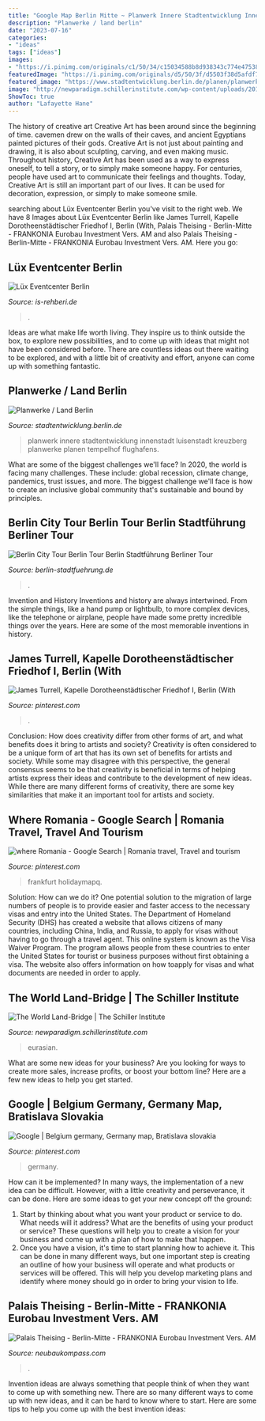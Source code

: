 ```yaml
---
title: "Google Map Berlin Mitte ~ Planwerk Innere Stadtentwicklung Innenstadt Luisenstadt Kreuzberg Planwerke Planen Tempelhof Flughafens"
description: "Planwerke / land berlin"
date: "2023-07-16"
categories:
- "ideas"
tags: ["ideas"]
images:
- "https://i.pinimg.com/originals/c1/50/34/c15034588b8d938343c774e475386299.png"
featuredImage: "https://i.pinimg.com/originals/d5/50/3f/d5503f38d5afdf786a0f8fd13aa8091c.jpg"
featured_image: "https://www.stadtentwicklung.berlin.de/planen/planwerke/pix/innere_stadt/planwerk_innere_stadt_2010.jpg"
image: "http://newparadigm.schillerinstitute.com/wp-content/uploads/2012/12/WLB_EN_website_Bueso1.jpg?x25739"
ShowToc: true
author: "Lafayette Hane"
---
```



The history of creative art
Creative Art has been around since the beginning of time. cavemen drew on the walls of their caves, and ancient Egyptians painted pictures of their gods. Creative Art is not just about painting and drawing, it is also about sculpting, carving, and even making music.
Throughout history, Creative Art has been used as a way to express oneself, to tell a story, or to simply make someone happy. For centuries, people have used art to communicate their feelings and thoughts. Today, Creative Art is still an important part of our lives. It can be used for decoration, expression, or simply to make someone smile.

	

		
searching about Lüx Eventcenter Berlin you've visit to the right web. We have 8 Images about Lüx Eventcenter Berlin like James Turrell, Kapelle Dorotheenstädtischer Friedhof I, Berlin (With, Palais Theising - Berlin-Mitte - FRANKONIA Eurobau Investment Vers. AM and also Palais Theising - Berlin-Mitte - FRANKONIA Eurobau Investment Vers. AM. Here you go:
		
    
## Lüx Eventcenter Berlin

<img loading=lazy src="https://www.is-rehberi.de/berlin/images/stories/branchenbuch/luxeventcenter/luxeventcenter.jpg" onerror="this.onerror=null;this.src='https://tse3.mm.bing.net/th?id=OIP.CSL3eLHf3XgyZcA9x84CdQHaE7&amp;pid=15.1';" alt="Lüx Eventcenter Berlin">

_Source: is-rehberi.de_

>. 

	

Ideas are what make life worth living. They inspire us to think outside the box, to explore new possibilities, and to come up with ideas that might not have been considered before. There are countless ideas out there waiting to be explored, and with a little bit of creativity and effort, anyone can come up with something fantastic.

    
## Planwerke / Land Berlin

<img loading=lazy src="https://www.stadtentwicklung.berlin.de/planen/planwerke/pix/innere_stadt/planwerk_innere_stadt_2010.jpg" onerror="this.onerror=null;this.src='https://tse3.mm.bing.net/th?id=OIP.QcDJl67CcsXVuT5-Z9dGKwHaE-&amp;pid=15.1';" alt="Planwerke / Land Berlin">

_Source: stadtentwicklung.berlin.de_

>planwerk innere stadtentwicklung innenstadt luisenstadt kreuzberg planwerke planen tempelhof flughafens. 

	

What are some of the biggest challenges we'll face?
In 2020, the world is facing many challenges. These include: global recession, climate change, pandemics, trust issues, and more. The biggest challenge we'll face is how to create an inclusive global community that's sustainable and bound by principles.

    
## Berlin City Tour Berlin Tour Berlin Stadtführung Berliner Tour

<img loading=lazy src="https://www.berlin-stadtfuehrung.de/_media/img/large/holocaust-mahnmal.jpg" onerror="this.onerror=null;this.src='https://tse2.mm.bing.net/th?id=OIP.yWwBQVdX0oEs3V65Jk8vkwHaE7&amp;pid=15.1';" alt="Berlin City Tour Berlin Tour Berlin Stadtführung Berliner Tour">

_Source: berlin-stadtfuehrung.de_

>. 

	

Invention and History
Inventions and history are always intertwined. From the simple things, like a hand pump or lightbulb, to more complex devices, like the telephone or airplane, people have made some pretty incredible things over the years. Here are some of the most memorable inventions in history.

    
## James Turrell, Kapelle Dorotheenstädtischer Friedhof I, Berlin (With

<img loading=lazy src="https://i.pinimg.com/originals/d5/50/3f/d5503f38d5afdf786a0f8fd13aa8091c.jpg" onerror="this.onerror=null;this.src='https://tse2.mm.bing.net/th?id=OIP.0NwV71mFCAXcEQ11pCtt_wHaEK&amp;pid=15.1';" alt="James Turrell, Kapelle Dorotheenstädtischer Friedhof I, Berlin (With">

_Source: pinterest.com_

>. 

	

Conclusion: How does creativity differ from other forms of art, and what benefits does it bring to artists and society?
Creativity is often considered to be a unique form of art that has its own set of benefits for artists and society. While some may disagree with this perspective, the general consensus seems to be that creativity is beneficial in terms of helping artists express their ideas and contribute to the development of new ideas. While there are many different forms of creativity, there are some key similarities that make it an important tool for artists and society.

    
## Where Romania - Google Search | Romania Travel, Travel And Tourism

<img loading=lazy src="https://i.pinimg.com/originals/c1/50/34/c15034588b8d938343c774e475386299.png" onerror="this.onerror=null;this.src='https://tse3.mm.bing.net/th?id=OIP.oByeT6G0b8m-9udZ_oFd7AHaDg&amp;pid=15.1';" alt="where Romania - Google Search | Romania travel, Travel and tourism">

_Source: pinterest.com_

>frankfurt holidaymapq. 

	

Solution: How can we do it?
One potential solution to the migration of large numbers of people is to provide easier and faster access to the necessary visas and entry into the United States. The Department of Homeland Security (DHS) has created a website that allows citizens of many countries, including China, India, and Russia, to apply for visas without having to go through a travel agent. This online system is known as the Visa Waiver Program. The program allows people from these countries to enter the United States for tourist or business purposes without first obtaining a visa. The website also offers information on how toapply for visas and what documents are needed in order to apply.

    
## The World Land-Bridge | The Schiller Institute

<img loading=lazy src="http://newparadigm.schillerinstitute.com/wp-content/uploads/2012/12/WLB_EN_website_Bueso1.jpg?x25739" onerror="this.onerror=null;this.src='https://tse2.mm.bing.net/th?id=OIP.v_CQf3uOsYi0eM-qHZtZxwHaF8&amp;pid=15.1';" alt="The World Land-Bridge | The Schiller Institute">

_Source: newparadigm.schillerinstitute.com_

>eurasian. 

	

What are some new ideas for your business?
Are you looking for ways to create more sales, increase profits, or boost your bottom line? Here are a few new ideas to help you get started.

    
## Google | Belgium Germany, Germany Map, Bratislava Slovakia

<img loading=lazy src="https://i.pinimg.com/originals/9a/f9/1c/9af91c4bdedc06a9fafb424c1cf84e7f.png" onerror="this.onerror=null;this.src='https://tse2.mm.bing.net/th?id=OIP.1acjP9KkFZLXtOLMqI5T7gHaD2&amp;pid=15.1';" alt="Google | Belgium germany, Germany map, Bratislava slovakia">

_Source: pinterest.com_

>germany. 

	

How can it be implemented?
In many ways, the implementation of a new idea can be difficult. However, with a little creativity and perseverance, it can be done. Here are some ideas to get your new concept off the ground: 
1. Start by thinking about what you want your product or service to do. What needs will it address? What are the benefits of using your product or service? These questions will help you to create a vision for your business and come up with a plan of how to make that happen. 
2. Once you have a vision, it's time to start planning how to achieve it. This can be done in many different ways, but one important step is creating an outline of how your business will operate and what products or services will be offered. This will help you develop marketing plans and identify where money should go in order to bring your vision to life.

    
## Palais Theising - Berlin-Mitte - FRANKONIA Eurobau Investment Vers. AM

<img loading=lazy src="https://www.neubaukompass.com/bilder/objekt/11663/174327-gross.jpg" onerror="this.onerror=null;this.src='https://tse4.mm.bing.net/th?id=OIP.89cYoThsNLJgfnbd7zd1IgHaE8&amp;pid=15.1';" alt="Palais Theising - Berlin-Mitte - FRANKONIA Eurobau Investment Vers. AM">

_Source: neubaukompass.com_

>. 

	

Invention ideas are always something that people think of when they want to come up with something new. There are so many different ways to come up with new ideas, and it can be hard to know where to start. Here are some tips to help you come up with the best invention ideas:

